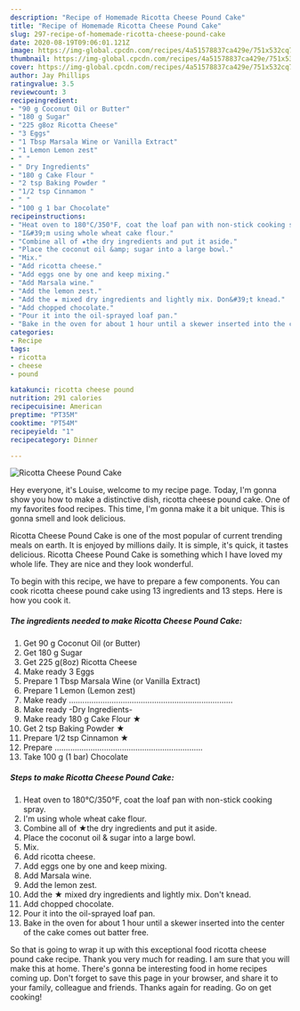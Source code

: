 ```yaml
---
description: "Recipe of Homemade Ricotta Cheese Pound Cake"
title: "Recipe of Homemade Ricotta Cheese Pound Cake"
slug: 297-recipe-of-homemade-ricotta-cheese-pound-cake
date: 2020-08-19T09:06:01.121Z
image: https://img-global.cpcdn.com/recipes/4a51578837ca429e/751x532cq70/ricotta-cheese-pound-cake-recipe-main-photo.jpg
thumbnail: https://img-global.cpcdn.com/recipes/4a51578837ca429e/751x532cq70/ricotta-cheese-pound-cake-recipe-main-photo.jpg
cover: https://img-global.cpcdn.com/recipes/4a51578837ca429e/751x532cq70/ricotta-cheese-pound-cake-recipe-main-photo.jpg
author: Jay Phillips
ratingvalue: 3.5
reviewcount: 3
recipeingredient:
- "90 g Coconut Oil or Butter"
- "180 g Sugar"
- "225 g8oz Ricotta Cheese"
- "3 Eggs"
- "1 Tbsp Marsala Wine or Vanilla Extract"
- "1 Lemon Lemon zest"
- " "
- " Dry Ingredients"
- "180 g Cake Flour "
- "2 tsp Baking Powder "
- "1/2 tsp Cinnamon "
- " "
- "100 g 1 bar Chocolate"
recipeinstructions:
- "Heat oven to 180°C/350°F, coat the loaf pan with non-stick cooking spray."
- "I&#39;m using whole wheat cake flour."
- "Combine all of ★the dry ingredients and put it aside."
- "Place the coconut oil &amp; sugar into a large bowl."
- "Mix."
- "Add ricotta cheese."
- "Add eggs one by one and keep mixing."
- "Add Marsala wine."
- "Add the lemon zest."
- "Add the ★ mixed dry ingredients and lightly mix. Don&#39;t knead."
- "Add chopped chocolate."
- "Pour it into the oil-sprayed loaf pan."
- "Bake in the oven for about 1 hour until a skewer inserted into the center of the cake comes out batter free."
categories:
- Recipe
tags:
- ricotta
- cheese
- pound

katakunci: ricotta cheese pound 
nutrition: 291 calories
recipecuisine: American
preptime: "PT35M"
cooktime: "PT54M"
recipeyield: "1"
recipecategory: Dinner

---
```



![Ricotta Cheese Pound Cake](https://img-global.cpcdn.com/recipes/4a51578837ca429e/751x532cq70/ricotta-cheese-pound-cake-recipe-main-photo.jpg)

Hey everyone, it's Louise, welcome to my recipe page. Today, I'm gonna show you how to make a distinctive dish, ricotta cheese pound cake. One of my favorites food recipes. This time, I'm gonna make it a bit unique. This is gonna smell and look delicious.

Ricotta Cheese Pound Cake is one of the most popular of current trending meals on earth. It is enjoyed by millions daily. It is simple, it's quick, it tastes delicious. Ricotta Cheese Pound Cake is something which I have loved my whole life. They are nice and they look wonderful.




To begin with this recipe, we have to prepare a few components. You can cook ricotta cheese pound cake using 13 ingredients and 13 steps. Here is how you cook it.

<!--inarticleads1-->

##### The ingredients needed to make Ricotta Cheese Pound Cake:

1. Get 90 g Coconut Oil (or Butter)
1. Get 180 g Sugar
1. Get 225 g(8oz) Ricotta Cheese
1. Make ready 3 Eggs
1. Prepare 1 Tbsp Marsala Wine (or Vanilla Extract)
1. Prepare 1 Lemon (Lemon zest)
1. Make ready  .........................................................................
1. Make ready  -Dry Ingredients-
1. Make ready 180 g Cake Flour ★
1. Get 2 tsp Baking Powder ★
1. Prepare 1/2 tsp Cinnamon ★
1. Prepare  ..................................................................
1. Take 100 g (1 bar) Chocolate




<!--inarticleads2-->

##### Steps to make Ricotta Cheese Pound Cake:

1. Heat oven to 180°C/350°F, coat the loaf pan with non-stick cooking spray.
1. I&#39;m using whole wheat cake flour.
1. Combine all of ★the dry ingredients and put it aside.
1. Place the coconut oil &amp; sugar into a large bowl.
1. Mix.
1. Add ricotta cheese.
1. Add eggs one by one and keep mixing.
1. Add Marsala wine.
1. Add the lemon zest.
1. Add the ★ mixed dry ingredients and lightly mix. Don&#39;t knead.
1. Add chopped chocolate.
1. Pour it into the oil-sprayed loaf pan.
1. Bake in the oven for about 1 hour until a skewer inserted into the center of the cake comes out batter free.




So that is going to wrap it up with this exceptional food ricotta cheese pound cake recipe. Thank you very much for reading. I am sure that you will make this at home. There's gonna be interesting food in home recipes coming up. Don't forget to save this page in your browser, and share it to your family, colleague and friends. Thanks again for reading. Go on get cooking!
